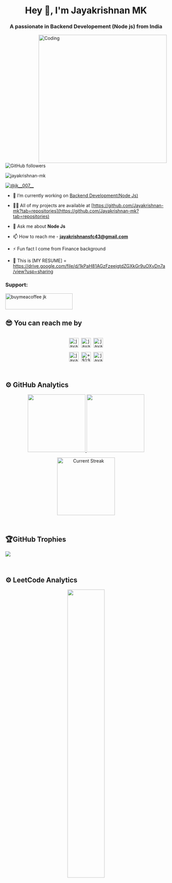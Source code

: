 <h1 align="center">Hey 👋, I'm Jayakrishnan MK</h1>
<h3 align="center">A passionate in Backend Developement (Node js) from India</h3>
<img align="right" alt="Coding" width="400" src="https://cdn.dribbble.com/users/1162077/screenshots/3848914/programmer.gif">

 ![GitHub followers](https://img.shields.io/github/followers/Jayakrishnan-mk?style=social) 
<p align="left"> <img src="https://komarev.com/ghpvc/?username=jayakrishnan-mk&label=Profile%20views&color=0e75b6&style=flat" alt="jayakrishnan-mk" /> </p>

<p align="left"> <a href="https://twitter.com/@jk__007__" target="blank"><img src="https://img.shields.io/twitter/follow/@jk__007__?logo=twitter&style=for-the-badge" alt="@jk__007__" /></a> </p>

- 🔭 I’m currently working on [Backend Development(Node Js)](https://github.com/Jayakrishnan-mk/real-time-notification-system)

- 👨‍💻 All of my projects are available at [https://github.com/Jayakrishnan-mk?tab=repositories](https://github.com/Jayakrishnan-mk?tab=repositories)

- 💬 Ask me about **Node Js**

- 📫 How to reach me - **jayakrishnansfc43@gmail.com**

- ⚡ Fun fact I come from Finance background

- 💬 This is [MY RESUME] = https://drive.google.com/file/d/1kPaH81AGzFzeejgtdZGXkGr9uOXyDn7a/view?usp=sharing

<h3 align="left">Support:</h3>
<p><a href="https://www.buymeacoffee.com/JeKe"> <img align="left" src="https://cdn.buymeacoffee.com/buttons/v2/default-yellow.png" height="50" width="210" alt="buymeacoffee jk" /></a></p><br><br><br>

## 😎 You can reach me by
<div>
  <samp>
    <p align="center">
      <br/>
      <a href="https://www.linkedin.com/in/jayakrishnan-m-k-65359918a/" target="blank"><img align="center"
         src="https://img.shields.io/badge/linkedin-%231DA1F2.svg?style=for-the-badge&logo=linkedin&logoColor=white"
         alt="jayakrishnan-m-k" height="30"/></a>
      <a href="https://www.facebook.com/jayakrishnan.sfc" target="blank"><img align="center"
         src="https://img.shields.io/badge/facebook-4267B2.svg?style=for-the-badge&logo=facebook&logoColor=white"
         alt="jayakrishnan-m-k" height="30"/></a>
      <a href="https://mailto:jayakrishnansfc43@gmail.com" target="blank"><img align="center"
         src="https://img.shields.io/badge/gmail-EA4335.svg?style=for-the-badge&logo=gmail&logoColor=white"
         alt="jayakrishnan-m-k" height="30"/></a>
    </p>
  <p align="center">
      <a href="https://www.instagram.com/j.k.007.__/" target="blank"><img align="center"
         src="https://img.shields.io/badge/instagram-%23E4405F.svg?style=for-the-badge&logo=Instagram&logoColor=white"
         alt="jayakrishnan-m-k" height="30"/></a>
      <a href="https://wa.me/+919747172699" target="blank"><img align="center"
         src="https://img.shields.io/badge/whatsapp-4B7F1.svg?style=for-the-badge&logo=whatsapp&logoColor=white"
         alt="+919747172699" height="30"/></a>
      <a href="https://x.com/jk__007__" target="blank"><img align="center"
         src="https://img.shields.io/badge/twitter-1DA1F2.svg?style=for-the-badge&logo=twitter&logoColor=white"
         alt="jayakrishnan-m-k" height="30"/></a>
      <br>
    </p>
  </samp>
</div>

<br>

## ⚙️ GitHub Analytics
<p align="center">
  <a href="https://github.com/Jayakrishnan-mk">
    <img height="180em" src="https://github-readme-stats-eight-theta.vercel.app/api?username=Jayakrishnan-mk&show_icons=true&theme=algolia&include_all_commits=true&count_private=true"/>
  </a>
  <a href="https://github.com/Jayakrishnan-mk">
    <img height="180em" src="https://github-readme-stats-eight-theta.vercel.app/api/top-langs/?username=Jayakrishnan-mk&layout=compact&langs_count=8&theme=algolia"/>
  </a>
</p>

<p align="center">
  <img alt="Current Streak" src="https://github-readme-streak-stats.herokuapp.com/?user=Jayakrishnan-mk&theme=dark" height="180em" />
</p>

<br>

## 🏆GitHub Trophies
![](https://github-profile-trophy.vercel.app/?username=Jayakrishnan-mk&theme=discord&no-frame=false&no-bg=false&margin-w=4)

<br>

## ⚙️ LeetCode Analytics
<p align="center">
    <a href="https://leetcode.com/u/jayakrishnansfc43/"><img width="48%" src="https://leetcode.card.workers.dev/jayakrishnansfc43?theme=dark&font=baloo&border=2&border_radius=8"></a>
</p>

